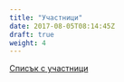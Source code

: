 ```yaml
---
title: "Участници"
date: 2017-08-05T08:14:45Z
draft: true
weight: 4
---
```

[Списък с участници](https://drive.google.com/open?id=1k7jOmLBC5oUUAxnVSCO7ZFxyLwbK21lMixCsOBw-XWM)
